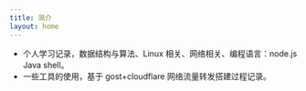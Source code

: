 ```yaml
---
title: 简介
layout: home
---
```

- 个人学习记录，数据结构与算法、Linux 相关、网络相关、编程语言：node.js Java shell。
- 一些工具的使用，基于 gost+cloudflare 网络流量转发搭建过程记录。
